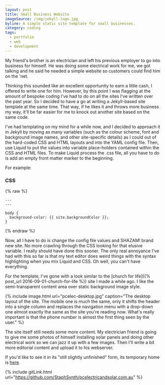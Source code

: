 ```yaml
---
layout: post
title: Small Business Website
imageSource: /img/jekyll-logo.jpg
byline: A simple static site template for small businesses.
category: coding
tags:
  - portfolio
  - web
  - development
---
```


My friend's brother is an electrician and left his previous employer to go into business for himself. He was doing some electrical work for me, we got talking and he said he needed a simple website so customers could find him on the 'net.

Thinking this sounded like an excellent opportunity to earn a little cash, I offered to write one for him. However, by this point I was flagging at the amount of bespoke coding I've had to do on all the sites I've written over the past year. So I decided to have a go at writing a Jekyll-based site template at the same time. That way, if he likes it and throws more business my way, it'll be far easier for me to knock out another site based on the same code.

I've had templating on my mind for a while now, and I decided to approach it in Jekyll by moving as many variables (such as the colour scheme, font and background image names, and other site-specific details) as I could out of the hard-coded CSS and HTML layouts and into the YAML config file. Then, use Liquid to put the values into variable place-holders contained within the CSS and HTML files. To make Liquid process the .css file, all you have to do is add an empty front matter marker to the beginning.

For example:

### CSS

{% raw %}

```
---
---

body {
  background-color: {{ site.backgroundColor }};
}
```

{% endraw %}

Now, all I have to do is change the config file values and SHAZAM! brand new site. No more crawling through the CSS looking for that elusive variable. I really should have done this sooner. The only real annoyance I've had with this so far is that my text editor does weird things with the syntax highlighting when you mix Liquid and CSS. Oh well, you can't have everything.

For the template, I've gone with a look similar to the [church for life]({% post_url 2016-09-01-church-for-life %}) site I made a while ago. I like the semi-transparent content area over static background image style.

{% include image.html url="pcelec-desktop.jpg" caption="The desktop layout of the site. The mobile one is much the same, only it shifts the header into a single column and replaces the navigation menu with a drop-down one almost exactly the same as the site you're reading now. What's really important is that the phone number is almost the first thing seen by the user." %}

The site itself still needs some more content. My electrician friend is going to give me some photos of himself installing solar panels and doing other electrical work so we can jazz it up with a few images. Then I'll write a bit more editorial content and upload it to his webserver.

If you'd like to see it in its "still slightly unfinished" form, its temporary home is [here](http://orthanc.neocities.org).

{% include gitLink.html url="https://github.com/StaphSynth/pcelectricandsolar.com.au" %}
